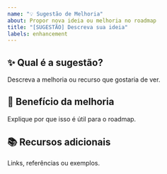```yaml
---
name: "💡 Sugestão de Melhoria"
about: Propor nova ideia ou melhoria no roadmap
title: "[SUGESTÃO] Descreva sua ideia"
labels: enhancement
---
```


## ✨ Qual é a sugestão?
Descreva a melhoria ou recurso que gostaria de ver.

## 🎯 Benefício da melhoria
Explique por que isso é útil para o roadmap.

## 📚 Recursos adicionais
Links, referências ou exemplos.